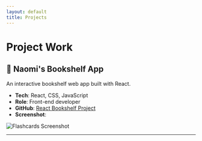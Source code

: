 ```yaml
---
layout: default
title: Projects
---
```


# Project Work

## 🧠 Naomi's Bookshelf App
An interactive bookshelf web app built with React.

- **Tech**: React, CSS, JavaScript
- **Role**: Front-end developer
- **GitHub**: [React Bookshelf Project](https://github.com/nbharvey/Naomi-Harvey-Unit-1-Final-Project)
- **Screenshot**:

![Flashcards Screenshot](assets/images/flashcards-screenshot.png)

---

